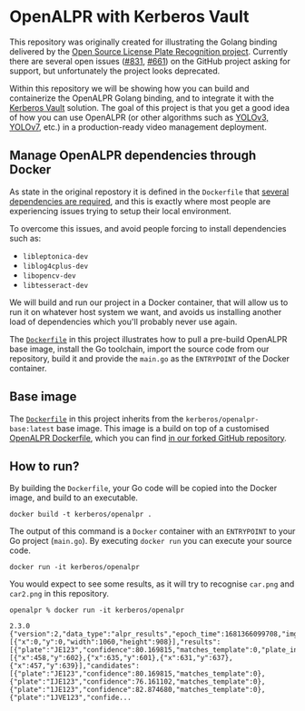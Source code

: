 # OpenALPR with Kerberos Vault

This repository was originally created for illustrating the Golang binding delivered by the [Open Source License Plate Recognition project](https://github.com/openalpr/openalpr). Currently there are several open issues ([#831](https://github.com/openalpr/openalpr/issues/831), [#661](https://github.com/openalpr/openalpr/issues/661)) on the GitHub project asking for support, but unfortunately the project looks deprecated.

Within this repository we will be showing how you can build and containerize the OpenALPR Golang binding, and to integrate it with the [Kerberos Vault](https://github.com/kerberos-io/vault) solution. The goal of this project is that you get a good idea of how you can use OpenALPR (or other algorithms such as [YOLOv3, YOLOv7](https://github.com/kerberos-io/hub-objecttracker), etc.) in a production-ready video management deployment.

## Manage OpenALPR dependencies through Docker

As state in the original repostory it is defined in the `Dockerfile` that [several dependencies are required](https://github.com/openalpr/openalpr/blob/master/Dockerfile#L10-L13), and this is exactly where most people are experiencing issues trying to setup their local environment.

To overcome this issues, and avoid people forcing to install dependencies such as:

- `libleptonica-dev`
- `liblog4cplus-dev`
- `libopencv-dev`
- `libtesseract-dev`

We will build and run our project in a Docker container, that will allow us to run it on whatever host system we want, and avoids us installing another load of dependencies which you'll probably never use again.

The [`Dockerfile`](https://github.com/kerberos-io/openalpr/blob/main/Dockerfile) in this project illustrates how to pull a pre-build OpenALPR base image, install the Go toolchain, import the source code from our repository, build it and provide the `main.go` as the `ENTRYPOINT` of the Docker container.

## Base image

The [`Dockerfile`](https://github.com/kerberos-io/openalpr/blob/main/Dockerfile) in this project inherits from the `kerberos/openalpr-base:latest` base image. This image is a build on top of a customised [OpenALPR Dockerfile](https://github.com/kerberos-io/openalpr-base/blob/main/Dockerfile), which you can find [in our forked GitHub repository](https://github.com/kerberos-io/openalpr-base).

## How to run?

By building the `Dockerfile`, your Go code will be copied into the Docker image, and build to an executable.

    docker build -t kerberos/openalpr .

The output of this command is a `Docker` container with an `ENTRYPOINT` to your Go project (`main.go`). By executing `docker run` you can execute your source code.

    docker run -it kerberos/openalpr

You would expect to see some results, as it will try to recognise `car.png` and `car2.png` in this repository.

    openalpr % docker run -it kerberos/openalpr

    2.3.0
    {"version":2,"data_type":"alpr_results","epoch_time":1681366099708,"img_width":1060,"img_height":908,"processing_time_ms":58.521626,"regions_of_interest":[{"x":0,"y":0,"width":1060,"height":908}],"results":[{"plate":"JE123","confidence":80.169815,"matches_template":0,"plate_index":0,"region":"","region_confidence":0,"processing_time_ms":10.548375,"requested_topn":20,"coordinates":[{"x":458,"y":602},{"x":635,"y":601},{"x":631,"y":637},{"x":457,"y":639}],"candidates":[{"plate":"JE123","confidence":80.169815,"matches_template":0},{"plate":"IJE123","confidence":76.161102,"matches_template":0},{"plate":"1JE123","confidence":82.874680,"matches_template":0},{"plate":"1JVE123","confide...

